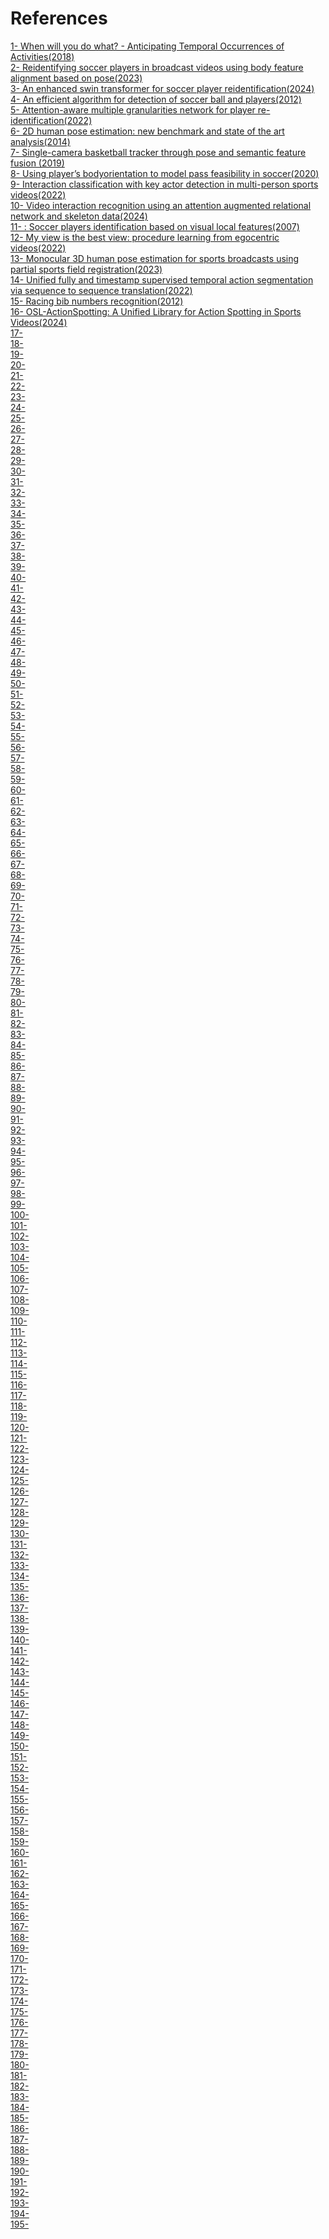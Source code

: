 # References

[1- When will you do what? - Anticipating Temporal Occurrences of Activities(2018)](https://arxiv.org/abs/1804.00892) <br>
[2- Reidentifying soccer players in broadcast videos using body feature alignment based on pose(2023) ](https://dl.acm.org/doi/abs/10.1145/3603781.3603860) <br>
[3- An enhanced swin transformer for soccer player reidentification(2024)](https://www.researchgate.net/publication/377334439_An_enhanced_Swin_Transformer_for_soccer_player_reidentification) <br>
[4- An efficient algorithm for detection of soccer ball and players(2012)](https://www.researchgate.net/publication/276270309_An_Efficient_Algorithm_for_Detection_of_Soccer_Ball_and_Players) <br>
[5- Attention-aware multiple granularities network for player re-identification(2022)](https://www.researchgate.net/publication/364303154_Attention-Aware_Multiple_Granularities_Network_for_Player_Re-Identification) <br>
[6- 2D human pose estimation: new benchmark and state of the art analysis(2014)](https://openaccess.thecvf.com/content_cvpr_2014/papers/Andriluka_2D_Human_Pose_2014_CVPR_paper.pdf) <br>
[7- Single-camera basketball tracker through pose
and semantic feature fusion (2019)](https://arxiv.org/abs/1906.02042) <br>
[8- Using player’s bodyorientation to model pass feasibility in soccer(2020)](https://arxiv.org/abs/2004.07209) <br>
[9-  Interaction classification with key actor detection in multi-person sports videos(2022)](https://openaccess.thecvf.com/content/CVPR2022W/CVSports/papers/Askari_Interaction_Classification_With_Key_Actor_Detection_in_Multi-Person_Sports_Videos_CVPRW_2022_paper.pdf) <br>
[10- Video interaction recognition using an attention augmented relational network and skeleton data(2024)](https://openaccess.thecvf.com/content/CVPR2024W/CVsports/papers/Askari_Video_Interaction_Recognition_using_an_Attention_Augmented_Relational_Network_and_CVPRW_2024_paper.pdf) <br>
[11- : Soccer players identification based on
visual local features(2007)](https://www.researchgate.net/publication/210113142_Soccer_Players_Identification_Based_on_Visual_Local_Features) <br>
[12- My view is the best view: procedure learning from egocentric videos(2022)](https://arxiv.org/abs/2207.10883) <br>
[13- Monocular 3D human pose estimation for sports broadcasts using partial sports field registration(2023)](https://arxiv.org/abs/2304.04437) <br>
[14- Unified fully and timestamp supervised temporal action segmentation via sequence to sequence translation(2022)](https://arxiv.org/abs/2209.00638) <br>
[15- Racing bib numbers recognition(2012)](https://people.csail.mit.edu/talidekel/papers/RBNR.pdf) <br>
[16- OSL-ActionSpotting: A Unified Library for Action Spotting in Sports Videos(2024)](https://arxiv.org/abs/2407.01265) <br>
[17-]() <br>
[18-]() <br>
[19-]() <br>
[20-]() <br>
[21-]() <br>
[22-]() <br>
[23-]() <br>
[24-]() <br>
[25-]() <br>
[26-]() <br>
[27-]() <br>
[28-]() <br>
[29-]() <br>
[30-]() <br>
[31-]() <br>
[32-]() <br>
[33-]() <br>
[34-]() <br>
[35-]() <br>
[36-]() <br>
[37-]() <br>
[38-]() <br>
[39-]() <br>
[40-]() <br>
[41-]() <br>
[42-]() <br>
[43-]() <br>
[44-]() <br>
[45-]() <br>
[46-]() <br>
[47-]() <br>
[48-]() <br>
[49-]() <br>
[50-]() <br>
[51-]() <br>
[52-]() <br>
[53-]() <br>
[54-]() <br>
[55-]() <br>
[56-]() <br>
[57-]() <br>
[58-]() <br>
[59-]() <br>
[60-]() <br>
[61-]() <br>
[62-]() <br>
[63-]() <br>
[64-]() <br>
[65-]() <br>
[66-]() <br>
[67-]() <br>
[68-]() <br>
[69-]() <br>
[70-]() <br>
[71-]() <br>
[72-]() <br>
[73-]() <br>
[74-]() <br>
[75-]() <br>
[76-]() <br>
[77-]() <br>
[78-]() <br>
[79-]() <br>
[80-]() <br>
[81-]() <br>
[82-]() <br>
[83-]() <br>
[84-]() <br>
[85-]() <br>
[86-]() <br>
[87-]() <br>
[88-]() <br>
[89-]() <br>
[90-]() <br>
[91-]() <br>
[92-]() <br>
[93-]() <br>
[94-]() <br>
[95-]() <br>
[96-]() <br>
[97-]() <br>
[98-]() <br>
[99-]() <br>
[100-]() <br>
[101-]() <br>
[102-]() <br>
[103-]() <br>
[104-]() <br>
[105-]() <br>
[106-]() <br>
[107-]() <br>
[108-]() <br>
[109-]() <br>
[110-]() <br>
[111-]() <br>
[112-]() <br>
[113-]() <br>
[114-]() <br>
[115-]() <br>
[116-]() <br>
[117-]() <br>
[118-]() <br>
[119-]() <br>
[120-]() <br>
[121-]() <br>
[122-]() <br>
[123-]() <br>
[124-]() <br>
[125-]() <br>
[126-]() <br>
[127-]() <br>
[128-]() <br>
[129-]() <br>
[130-]() <br>
[131-]() <br>
[132-]() <br>
[133-]() <br>
[134-]() <br>
[135-]() <br>
[136-]() <br>
[137-]() <br>
[138-]() <br>
[139-]() <br>
[140-]() <br>
[141-]() <br>
[142-]() <br>
[143-]() <br>
[144-]() <br>
[145-]() <br>
[146-]() <br>
[147-]() <br>
[148-]() <br>
[149-]() <br>
[150-]() <br>
[151-]() <br>
[152-]() <br>
[153-]() <br>
[154-]() <br>
[155-]() <br>
[156-]() <br>
[157-]() <br>
[158-]() <br>
[159-]() <br>
[160-]() <br>
[161-]() <br>
[162-]() <br>
[163-]() <br>
[164-]() <br>
[165-]() <br>
[166-]() <br>
[167-]() <br>
[168-]() <br>
[169-]() <br>
[170-]() <br>
[171-]() <br>
[172-]() <br>
[173-]() <br>
[174-]() <br>
[175-]() <br>
[176-]() <br>
[177-]() <br>
[178-]() <br>
[179-]() <br>
[180-]() <br>
[181-]() <br>
[182-]() <br>
[183-]() <br>
[184-]() <br>
[185-]() <br>
[186-]() <br>
[187-]() <br>
[188-]() <br>
[189-]() <br>
[190-]() <br>
[191-]() <br>
[192-]() <br>
[193-]() <br>
[194-]() <br>
[195-]() <br>


